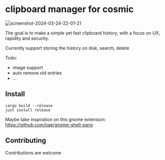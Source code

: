 # clipboard manager for cosmic

![screenshot-2024-03-24-22-01-21](https://github.com/wiiznokes/cosmic-clipboard-manager/assets/78230769/db504da6-38d8-460e-afef-27ba5fa6101c)

The goal is to make a simple yet fast clipboard history, with a focus on UX, rapidity and security.


Currently support storing the history on disk, search, delete


Todo:
- image support
- auto remove old entries
- ...


## Install

```
cargo build --release
just install release
```

Maybe take inspiration on this gnome extension: https://github.com/oae/gnome-shell-pano


## Contributing

Contributions are welcome
